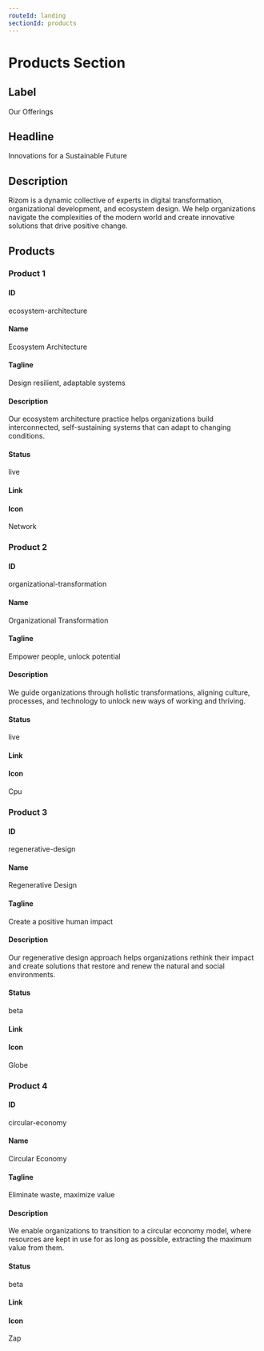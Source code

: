 ```yaml
---
routeId: landing
sectionId: products
---
```


# Products Section

## Label

Our Offerings

## Headline

Innovations for a Sustainable Future

## Description

Rizom is a dynamic collective of experts in digital transformation, organizational development, and ecosystem design. We help organizations navigate the complexities of the modern world and create innovative solutions that drive positive change.

## Products

### Product 1

#### ID

ecosystem-architecture

#### Name

Ecosystem Architecture

#### Tagline

Design resilient, adaptable systems

#### Description

Our ecosystem architecture practice helps organizations build interconnected, self-sustaining systems that can adapt to changing conditions.

#### Status

live

#### Link

#### Icon

Network

### Product 2

#### ID

organizational-transformation

#### Name

Organizational Transformation

#### Tagline

Empower people, unlock potential

#### Description

We guide organizations through holistic transformations, aligning culture, processes, and technology to unlock new ways of working and thriving.

#### Status

live

#### Link

#### Icon

Cpu

### Product 3

#### ID

regenerative-design

#### Name

Regenerative Design

#### Tagline

Create a positive human impact

#### Description

Our regenerative design approach helps organizations rethink their impact and create solutions that restore and renew the natural and social environments.

#### Status

beta

#### Link

#### Icon

Globe

### Product 4

#### ID

circular-economy

#### Name

Circular Economy

#### Tagline

Eliminate waste, maximize value

#### Description

We enable organizations to transition to a circular economy model, where resources are kept in use for as long as possible, extracting the maximum value from them.

#### Status

beta

#### Link

#### Icon

Zap
